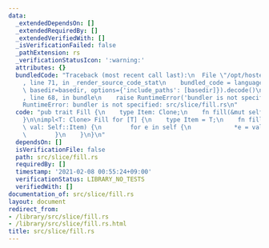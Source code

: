 ```yaml
---
data:
  _extendedDependsOn: []
  _extendedRequiredBy: []
  _extendedVerifiedWith: []
  _isVerificationFailed: false
  _pathExtension: rs
  _verificationStatusIcon: ':warning:'
  attributes: {}
  bundledCode: "Traceback (most recent call last):\n  File \"/opt/hostedtoolcache/Python/3.9.1/x64/lib/python3.9/site-packages/onlinejudge_verify/documentation/build.py\"\
    , line 71, in _render_source_code_stat\n    bundled_code = language.bundle(stat.path,\
    \ basedir=basedir, options={'include_paths': [basedir]}).decode()\n  File \"/opt/hostedtoolcache/Python/3.9.1/x64/lib/python3.9/site-packages/onlinejudge_verify/languages/user_defined.py\"\
    , line 68, in bundle\n    raise RuntimeError('bundler is not specified: {}'.format(path.as_posix()))\n\
    RuntimeError: bundler is not specified: src/slice/fill.rs\n"
  code: "pub trait Fill {\n    type Item: Clone;\n    fn fill(&mut self, val: Self::Item);\n\
    }\n\nimpl<T: Clone> Fill for [T] {\n    type Item = T;\n    fn fill(&mut self,\
    \ val: Self::Item) {\n        for e in self {\n            *e = val.clone();\n\
    \        }\n    }\n}\n"
  dependsOn: []
  isVerificationFile: false
  path: src/slice/fill.rs
  requiredBy: []
  timestamp: '2021-02-08 00:55:24+09:00'
  verificationStatus: LIBRARY_NO_TESTS
  verifiedWith: []
documentation_of: src/slice/fill.rs
layout: document
redirect_from:
- /library/src/slice/fill.rs
- /library/src/slice/fill.rs.html
title: src/slice/fill.rs
---
```

